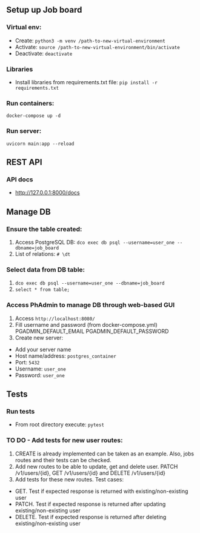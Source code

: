 ## Setup up Job board

### Virtual env:

- Create: `python3 -m venv /path-to-new-virtual-environment`
- Activate: `source /path-to-new-virtual-environment/bin/activate`
- Deactivate: `deactivate`

### Libraries

- Install libraries from requirements.txt file: `pip install -r requirements.txt`

### Run containers:

`docker-compose up -d`

### Run server:

`uvicorn main:app --reload`

## REST API

### API docs

- http://127.0.0.1:8000/docs

## Manage DB

### Ensure the table created:

1. Access PostgreSQL DB: `dco exec db psql --username=user_one --dbname=job_board`
2. List of relations: `# \dt`

### Select data from DB table:

1. `dco exec db psql --username=user_one --dbname=job_board`
2. `select * from table;`

### Access PhAdmin to manage DB through web-based GUI
1. Access `http://localhost:8080/`
2. Fill username and password (from docker-compose.yml)
      PGADMIN_DEFAULT_EMAIL
      PGADMIN_DEFAULT_PASSWORD
3. Create new server:
- Add your server name
- Host name/address: `postgres_container`
- Port: `5432`
- Username: `user_one`
- Password: `user_one`

## Tests

### Run tests

- From root directory execute: `pytest`

### TO DO - Add tests for new user routes:
1. CREATE is already implemented can be taken as an example. Also, jobs routes and their tests can be checked.
2. Add new routes to be able to update, get and delete user. 
PATCH /v1/users/{id}, GET /v1/users/{id} and DELETE /v1/users/{id}
3. Add tests for these new routes. Test cases:
- GET. Test if expected response is returned with existing/non-existing
 user
- PATCH. Test if expected response is returned after updating existing/non-existing user
- DELETE. Test if expected response is returned after deleting existing/non-existing user

